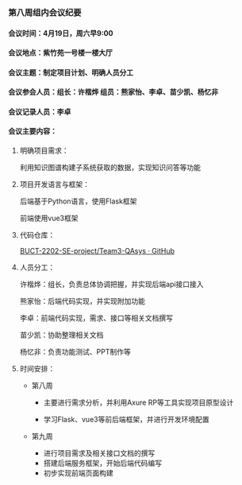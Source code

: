 ### 第八周组内会议纪要

#### 会议时间：4月19日，周六早9:00

#### 会议地点：紫竹苑一号楼一楼大厅

#### 会议主题：制定项目计划、明确人员分工

#### 会议参会人员：组长：许楷烨	组员：熊家怡、李卓、苗少凯、杨忆非

#### 会议记录人员：李卓

#### 会议主要内容：

1. 明确项目需求：

   利用知识图谱构建子系统获取的数据，实现知识问答等功能

2. 项目开发语言与框架：

   后端基于Python语言，使用Flask框架

   前端使用vue3框架

3. 代码仓库：

   [BUCT-2202-SE-project/Team3-QAsys · GitHub](https://github.com/BUCT-2202-SE-project/Team3-QAsys)

4. 人员分工：

   许楷烨：组长，负责总体协调把握，并实现后端api接口接入

   熊家怡：后端代码实现，并实现附加功能

   李卓：前端代码实现，需求、接口等相关文档撰写

   苗少凯：协助整理相关文档

   杨忆非：负责功能测试、PPT制作等

5. 时间安排：

   - 第八周

     - 主要进行需求分析，并利用Axure RP等工具实现项目原型设计

     - 学习Flask、vue3等前后端框架，并进行开发环境配置

   - 第九周

     - 进行项目需求及相关接口文档的撰写
     - 搭建后端服务框架，开始后端代码编写
     - 初步实现前端页面构建